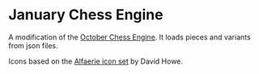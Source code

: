 # January Chess Engine
A modification of the [October Chess Engine](https://github.com/skeeto/october-chess-engine). It loads pieces and variants from json files.

Icons based on the [Alfaerie icon set](http://www.chessvariants.com/graphics.dir/alfaerie/index.html) by David Howe.
